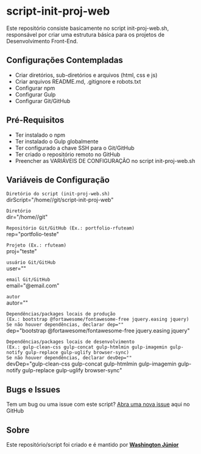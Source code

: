 # script-init-proj-web

Este repositório consiste basicamente no script init-proj-web.sh, responsável por criar uma estrutura básica para os projetos de Desenvolvimento Front-End.

## Configurações Contempladas

* Criar diretórios, sub-diretórios e arquivos (html, css e js)
* Criar arquivos README.md, .gitignore e robots.txt
* Configurar npm
* Configurar Gulp
* Configurar Git/GitHub

## Pré-Requisitos

* Ter instalado o npm
* Ter instalado o Gulp globalmente
* Ter configurado a chave SSH para o Git/GitHub
* Ter criado o repositório remoto no GitHub
* Preencher as VARIÁVEIS DE CONFIGURAÇÃO no script init-proj-web.sh

## Variáveis de Configuração

`Diretório do script (init-proj-web.sh)`  
dirScript="/home/<user>/git/script-init-proj-web"

`Diretório`  
dir="/home/<user>/git"

`Repositório Git/GitHub (Ex.: portfolio-rfuteam)`  
rep="portfolio-teste"

`Projeto (Ex.: rfuteam)`  
proj="teste"

`usuário Git/GitHub`  
user="<user>"

`email Git/GitHub`  
email="<user>@email.com"

`autor`  
autor="<autor>"

`Dependências/packages locais de produção`  
`(Ex.: bootstrap @fortawesome/fontawesome-free jquery.easing jquery)`  
`Se não houver dependências, declarar dep=""`  
dep="bootstrap @fortawesome/fontawesome-free jquery.easing jquery"

`Dependências/packages locais de desenvolvimento`  
`(Ex.: gulp-clean-css gulp-concat gulp-htmlmin gulp-imagemin gulp-notify gulp-replace gulp-uglify browser-sync)`  
`Se não houver dependências, declarar devDep=""`  
devDep="gulp-clean-css gulp-concat gulp-htmlmin gulp-imagemin gulp-notify gulp-replace gulp-uglify browser-sync"

## Bugs e Issues

Tem um bug ou uma issue com este script? [Abra uma nova issue](https://github.com/wjuniori/script-init-proj-web/issues) aqui no GitHub

## Sobre

Este repositório/script foi criado e é mantido por **[Washington Júnior](https://github.com/wjuniori/)**
